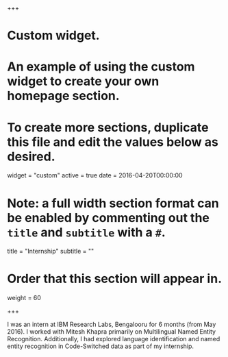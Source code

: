 +++
# Custom widget.
# An example of using the custom widget to create your own homepage section.
# To create more sections, duplicate this file and edit the values below as desired.
widget = "custom"
active = true
date = 2016-04-20T00:00:00

# Note: a full width section format can be enabled by commenting out the `title` and `subtitle` with a `#`.
title = "Internship"
subtitle = ""

# Order that this section will appear in.
weight = 60

+++

I was an intern at IBM Research Labs, Bengalooru for 6 months (from May 2016). I worked with Mitesh Khapra primarily on Multilingual Named Entity Recognition. Additionally, I had explored language identification and named entity recognition in Code-Switched data as part of my internship. 
